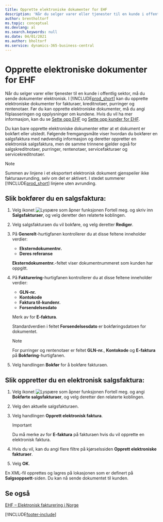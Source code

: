```yaml
---
title: Opprette elektroniske dokumenter for EHF
description: 'Når du selger varer eller tjenester til en kunde i offentlig sektor, må du sende dokumenter elektronisk.'
author: brentholtorf
ms.topic: conceptual
ms.devlang: al
ms.search.keywords: null
ms.date: 04/01/2021
ms.author: bholtorf
ms.service: dynamics-365-business-central
---
```

# <a name="create-electronic-documents-for-ehf"></a>Opprette elektroniske dokumenter for EHF
Når du selger varer eller tjenester til en kunde i offentlig sektor, må du sende dokumenter elektronisk.  I [!INCLUDE[prod_short](../../includes/prod_short.md)] kan du opprette elektroniske dokumenter for fakturaer, kreditnotaer, purringer og rentenotaer. Før du kan opprette elektroniske dokumenter, må du angi filplasseringen og opplysninger om kundene. Hvis du vil ha mer informasjon, kan du se [Sette opp EHF](how-to-set-up-ehf.md) og [Sette opp kunder for EHF](how-to-set-up-customers-for-ehf.md).

Du kan bare opprette elektroniske dokumenter etter at et dokument er bokført eller utstedt. Følgende fremgangsmåte viser hvordan du bokfører en salgsfaktura med nødvendig informasjon og deretter oppretter en elektronisk salgsfaktura, men de samme trinnene gjelder også for salgskreditnotaer, purringer, rentenotaer, servicefakturaer og servicekreditnotaer.  

> [!NOTE]  
>  Summen av linjene i et eksportert elektronisk dokument gjenspeiler ikke fakturaavrunding, selv om det er aktivert. I stedet summerer [!INCLUDE[prod_short](../../includes/prod_short.md)] linjene uten avrunding.  

## <a name="to-post-a-sales-invoice"></a>Slik bokfører du en salgsfaktura:

1.  Velg ikonet ![Lyspære som åpner funksjonen Fortell meg.](../../media/ui-search/search_small.png "Fortell hva du vil gjøre") og skriv inn **Salgsfakturaer**, og velg deretter den relaterte koblingen.  
2.  Velg salgsfakturaen du vil bokføre, og velg deretter **Rediger**.  
3.  På **Generelt**-hurtigfanen kontrollerer du at disse feltene inneholder verdier:  

    - **Eksterndokumentnr.**  
    - **Deres referanse**  

    **Eksterndokumentnr.**-feltet viser dokumentnummeret som kunden har oppgitt.  

4.  På **Fakturering**-hurtigfanen kontrollerer du at disse feltene inneholder verdier:  

    - **GLN-nr.**  
    - **Kontokode**  
    - **Faktura til-kundenr.**  
    - **Forsendelsesdato**  

    Merk av for **E-faktura**.  

    Standardverdien i feltet **Forsendelsesdato** er bokføringsdatoen for dokumentet.  

    > [!NOTE]  
    >  For purringer og rentenotaer er feltet **GLN-nr.**, **Kontokode** og **E-faktura** på **Bokføring**-hurtigfanen.  

5.  Velg handlingen **Bokfør** for å bokføre fakturaen.  

## <a name="to-create-an-electronic-sales-invoice"></a>Slik oppretter du en elektronisk salgsfaktura:

1.  Velg ikonet ![Lyspære som åpner funksjonen Fortell meg.](../../media/ui-search/search_small.png "Fortell hva du vil gjøre") og angi **Bokførte salgsfakturaer**, og velg deretter den relaterte koblingen.  
2.  Velg den aktuelle salgsfakturaen.  
3.  Velg handlingen **Opprett elektronisk faktura**.  

    > [!IMPORTANT]  
    >  Du må merke av for **E-faktura** på fakturaen hvis du vil opprette en elektronisk faktura.  

4.  Hvis du vil, kan du angi flere filtre på kjørselssiden **Opprett elektroniske fakturaer**.  
5.  Velg **OK**.  

En XML-fil opprettes og lagres på lokasjonen som er definert på **Salgsoppsett**-siden. Du kan nå sende dokumentet til kunden.  

## <a name="see-also"></a>Se også
 [EHF – Elektronisk fakturering i Norge](ehf-electronic-invoicing-in-norway.md)


[!INCLUDE[footer-include](../../includes/footer-banner.md)]
